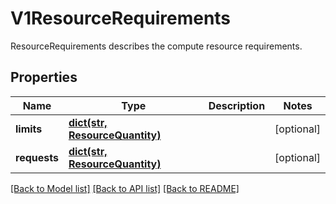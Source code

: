 # V1ResourceRequirements

ResourceRequirements describes the compute resource requirements.
## Properties
Name | Type | Description | Notes
------------ | ------------- | ------------- | -------------
**limits** | [**dict(str, ResourceQuantity)**](ResourceQuantity.md) |  | [optional] 
**requests** | [**dict(str, ResourceQuantity)**](ResourceQuantity.md) |  | [optional] 

[[Back to Model list]](../README.md#documentation-for-models) [[Back to API list]](../README.md#documentation-for-api-endpoints) [[Back to README]](../README.md)


